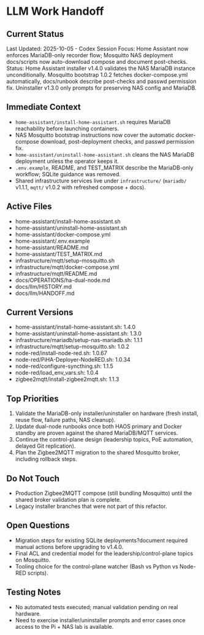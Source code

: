 # LLM Work Handoff

## Current Status

Last Updated: 2025-10-05 - Codex
Session Focus: Home Assistant now enforces MariaDB-only recorder flow; Mosquitto NAS deployment docs/scripts now auto-download compose and document post-checks. 
Status: Home Assistant installer v1.4.0 validates the NAS MariaDB instance unconditionally. Mosquitto bootstrap 1.0.2 fetches docker-compose.yml automatically, docs/runbook describe post-checks and passwd permission fix. Uninstaller v1.3.0 only prompts for preserving NAS config and MariaDB.

## Immediate Context

- `home-assistant/install-home-assistant.sh` requires MariaDB reachability before launching containers.
- NAS Mosquitto bootstrap instructions now cover the automatic docker-compose download, post-deployment checks, and passwd permission fix.
- `home-assistant/uninstall-home-assistant.sh` cleans the NAS MariaDB deployment unless the operator keeps it.
- `.env.example`, README, and TEST_MATRIX describe the MariaDB-only workflow; SQLite guidance was removed.
- Shared infrastructure services live under `infrastructure/` (`mariadb/` v1.1.1, `mqtt/` v1.0.2 with refreshed compose + docs).

## Active Files
- home-assistant/install-home-assistant.sh
- home-assistant/uninstall-home-assistant.sh
- home-assistant/docker-compose.yml
- home-assistant/.env.example
- home-assistant/README.md
- home-assistant/TEST_MATRIX.md
- infrastructure/mqtt/setup-mosquitto.sh
- infrastructure/mqtt/docker-compose.yml
- infrastructure/mqtt/README.md
- docs/OPERATIONS/ha-dual-node.md
- docs/llm/HISTORY.md
- docs/llm/HANDOFF.md

## Current Versions
- home-assistant/install-home-assistant.sh: 1.4.0
- home-assistant/uninstall-home-assistant.sh: 1.3.0
- infrastructure/mariadb/setup-nas-mariadb.sh: 1.1.1
- infrastructure/mqtt/setup-mosquitto.sh: 1.0.2
- node-red/install-node-red.sh: 1.0.67
- node-red/PiHA-Deployer-NodeRED.sh: 1.0.34
- node-red/configure-syncthing.sh: 1.1.5
- node-red/load_env_vars.sh: 1.0.4
- zigbee2mqtt/install-zigbee2mqtt.sh: 1.1.3

## Top Priorities
1. Validate the MariaDB-only installer/uninstaller on hardware (fresh install, reuse flow, failure paths, NAS cleanup).
2. Update dual-node runbooks once both HAOS primary and Docker standby are proven against the shared MariaDB/MQTT services.
3. Continue the control-plane design (leadership topics, PoE automation, delayed Git replication).
4. Plan the Zigbee2MQTT migration to the shared Mosquitto broker, including rollback steps.

## Do Not Touch
- Production Zigbee2MQTT compose (still bundling Mosquitto) until the shared broker validation plan is complete.
- Legacy installer branches that were not part of this refactor.

## Open Questions
- Migration steps for existing SQLite deployments?document required manual actions before upgrading to v1.4.0.
- Final ACL and credential model for the leadership/control-plane topics on Mosquitto.
- Tooling choice for the control-plane watcher (Bash vs Python vs Node-RED scripts).

## Testing Notes
- No automated tests executed; manual validation pending on real hardware.
- Need to exercise installer/uninstaller prompts and error cases once access to the Pi + NAS lab is available.





